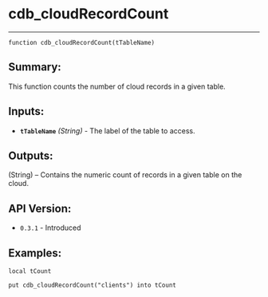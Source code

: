 # cdb_cloudRecordCount
---
```
function cdb_cloudRecordCount(tTableName)
```
## Summary:
This function counts the number of cloud records in a given table.

## Inputs:
* **`tTableName`** *(String)* - The label of the table to access.

## Outputs:
(String) – Contains the numeric count of records in a given table on the cloud.

## API Version:
* `0.3.1` - Introduced

## Examples:
```
local tCount

put cdb_cloudRecordCount("clients") into tCount
```